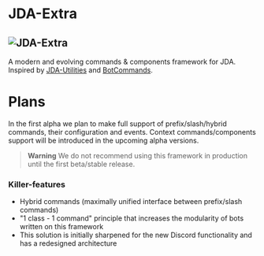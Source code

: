 # JDA-Extra
![JDA-Extra](https://github.com/DWolf-19/JDA-Extra/assets/108197792/199e2940-ceaf-448b-b3d8-f3c5381908fb)
---
A modern and evolving commands & components framework for JDA. Inspired by [JDA-Utilities](https://github.com/JDA-Applications/JDA-Utilities) and [BotCommands](https://github.com/freya022/BotCommands).
# Plans
In the first alpha we plan to make full support of prefix/slash/hybrid commands, their configuration and events. Context commands/components support will be introduced in the upcoming alpha versions. 
> **Warning**
> We do not recommend using this framework in production until the first beta/stable release.
### Killer-features
* Hybrid commands (maximally unified interface between prefix/slash commands)
* "1 class - 1 command" principle that increases the modularity of bots written on this framework
* This solution is initially sharpened for the new Discord functionality and has a redesigned architecture
